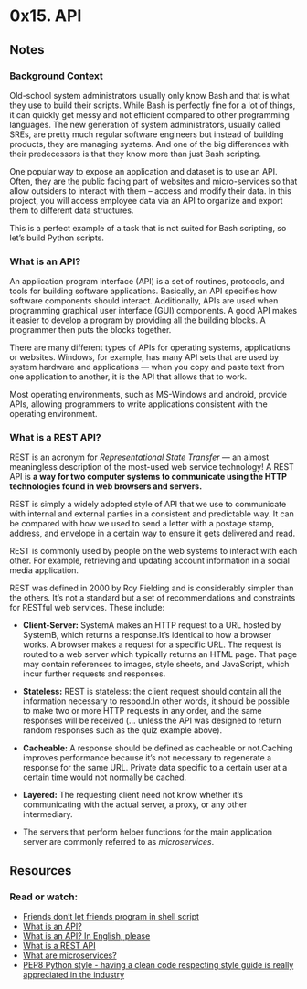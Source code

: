 # 0x15. API
## Notes
### Background Context

Old-school system administrators usually only know Bash and that is what they use to build their scripts. While Bash is perfectly fine for a lot of things, it can quickly get messy and not efficient compared to other programming languages. The new generation of system administrators, usually called SREs, are pretty much regular software engineers but instead of building products, they are managing systems. And one of the big differences with their predecessors is that they know more than just Bash scripting.

One popular way to expose an application and dataset is to use an API. Often, they are the public facing part of websites and micro-services so that allow outsiders to interact with them – access and modify their data. In this project, you will access employee data via an API to organize and export them to different data structures.

This is a perfect example of a task that is not suited for Bash scripting, so let’s build Python scripts.

### What is an API?
An application program interface (API) is a set of routines, protocols, and tools for building software applications. Basically, an API specifies how software components should interact. Additionally, APIs are used when programming graphical user interface (GUI) components. A good API makes it easier to develop a program by providing all the building blocks. A programmer then puts the blocks together.

There are many different types of APIs for operating systems, applications or websites. Windows, for example, has many API sets that are used by system hardware and applications — when you copy and paste text from one application to another, it is the API that allows that to work.

Most operating environments, such as MS-Windows and android, provide APIs, allowing programmers to write applications consistent with the operating environment. 

### What is a REST API? 
REST is an acronym for *Representational State Transfer* — an almost meaningless description of the most-used web service technology! A REST API is **a way for two computer systems to communicate using the HTTP technologies found in web browsers and servers.**

REST is simply a widely adopted style of API that we use to communicate with internal and external parties in a consistent and predictable way. It can be compared with how we used to send a letter with a postage stamp, address, and envelope in a certain way to ensure it gets delivered and read.

REST is commonly used by people on the web systems to interact with each other. For example, retrieving and updating account information in a social media application.

REST was defined in 2000 by Roy Fielding and is considerably simpler than the others. It’s not a standard but a set of recommendations and constraints for RESTful web services. These include:

+ **Client-Server:** SystemA makes an HTTP request to a URL hosted by SystemB, which returns a response.It’s identical to how a browser works. A browser makes a request for a specific URL. The request is routed to a web server which typically returns an HTML page. That page may contain references to images, style sheets, and JavaScript, which incur further requests and responses.

+ **Stateless:** REST is stateless: the client request should contain all the information necessary to respond.In other words, it should be possible to make two or more HTTP requests in any order, and the same responses will be received (… unless the API was designed to return random responses such as the quiz example above).
+ **Cacheable:** A response should be defined as cacheable or not.Caching improves performance because it’s not necessary to regenerate a response for the same URL. Private data specific to a certain user at a certain time would not normally be cached.
+ **Layered:** The requesting client need not know whether it’s communicating with the actual server, a proxy, or any other intermediary.
* The servers that perform helper functions for the main application server are commonly referred to as *microservices*.

## Resources
### Read or watch:

+ [Friends don’t let friends program in shell script](https://www.turnkeylinux.org/blog/friends-dont-let-friends-program-shell-script)
+ [What is an API?](https://www.webopedia.com/definitions/api/)
+ [What is an API? In English, please](freecodecamp.org/news/what-is-an-api-in-english-please-b880a3214a82/)
+ [What is a REST API](https://www.sitepoint.com/rest-api/)
+ [What are microservices?](https://smartbear.com/learn/api-design/microservices/)
+ [PEP8 Python style - having a clean code respecting style guide is really appreciated in the industry](https://peps.python.org/pep-0008/)